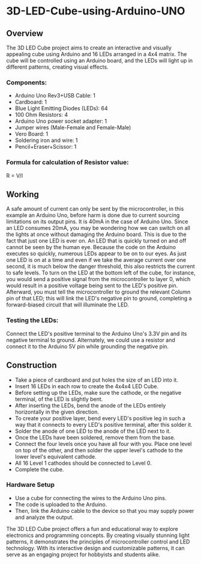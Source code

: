 # 3D-LED-Cube-using-Arduino-UNO

## Overview
The 3D LED Cube project aims to create an interactive and visually appealing cube using Arduino and 16 LEDs arranged in a 4x4 matrix. The cube will be controlled using an Arduino board, and the LEDs will light up in different patterns, creating visual effects.

### Components:
- Arduino Uno Rev3+USB Cable: 1
- Cardboard: 1
- Blue Light Emitting Diodes (LEDs): 64
- 100 Ohm Resistors: 4
- Arduino Uno power socket adapter: 1
- Jumper wires (Male-Female and Female-Male)
- Vero Board: 1
- Soldering iron and wire: 1
- Pencil+Eraser+Scissor: 1

### Formula for calculation of Resistor value:
R = V/I

## Working
A safe amount of current can only be sent by the microcontroller, in this example an Arduino Uno, before harm is done due to current sourcing limitations on its output pins. It is 40mA in the case of Arduino Uno. Since an LED consumes 20mA, you may be wondering how we can switch on all the lights at once without damaging the Arduino board. This is due to the fact that just one LED is ever on. An LED that is quickly turned on and off cannot be seen by the human eye. Because the code on the Arduino executes so quickly, numerous LEDs appear to be on to our eyes. As just one LED is on at a time and even if we take the average current over one second, it is much below the danger threshold, this also restricts the current to safe levels. To turn on the LED at the bottom left of the cube, for instance, you would send a positive signal from the microcontroller to layer 0, which would result in a positive voltage being sent to the LED's positive pin. Afterward, you must tell the microcontroller to ground the relevant Column pin of that LED; this will link the LED's negative pin to ground, completing a forward-biased circuit that will illuminate the LED.

### Testing the LEDs:
Connect the LED's positive terminal to the Arduino Uno's 3.3V pin and its negative terminal to ground. Alternately, we could use a resistor and connect it to the Arduino 5V pin while grounding the negative pin.

## Construction
- Take a piece of cardboard and put holes the size of an LED into it.
- Insert 16 LEDs in each row to create the 4x4x4 LED Cube.
- Before setting up the LEDs, make sure the cathode, or the negative terminal, of the LED is slightly bent.
- After inserting the LEDs, bend the anode of the LEDs entirely horizontally in the given direction.
- To create your positive layer, bend every LED's positive leg in such a way that it connects to every LED's positive terminal, after this solder it.
- Solder the anode of one LED to the anode of the LED next to it.
- Once the LEDs have been soldered, remove them from the base.
- Connect the four levels once you have all four with you. Place one level on top of the other, and then solder the upper level's cathode to the lower level's equivalent cathode.
- All 16 Level 1 cathodes should be connected to Level 0.
- Complete the cube.

### Hardware Setup
- Use a cube for connecting the wires to the Arduino Uno pins.
- The code is uploaded to the Arduino.
- Then, link the Arduino cable to the device so that you may supply power and analyze the output.

The 3D LED Cube project offers a fun and educational way to explore electronics and programming concepts. By creating visually stunning light patterns, it demonstrates the principles of microcontroller control and LED technology. With its interactive design and customizable patterns, it can serve as an engaging project for hobbyists and students alike.
